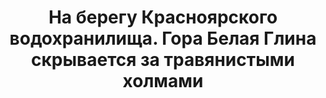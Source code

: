 ---
title: На берегу Красноярского водохранилища. Гора Белая Глина скрывается за травянистыми холмами
location: Новосёловский район, Красноярский край, Россия
tags: [fav]
---